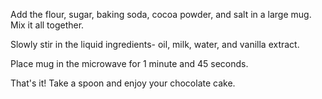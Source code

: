 Add the flour, sugar, baking soda, cocoa powder, and salt in a large mug. Mix it all together.

Slowly stir in the liquid ingredients- oil, milk, water, and vanilla extract.

Place mug in the microwave for 1 minute and 45 seconds.

That's it! Take a spoon and enjoy your chocolate cake.